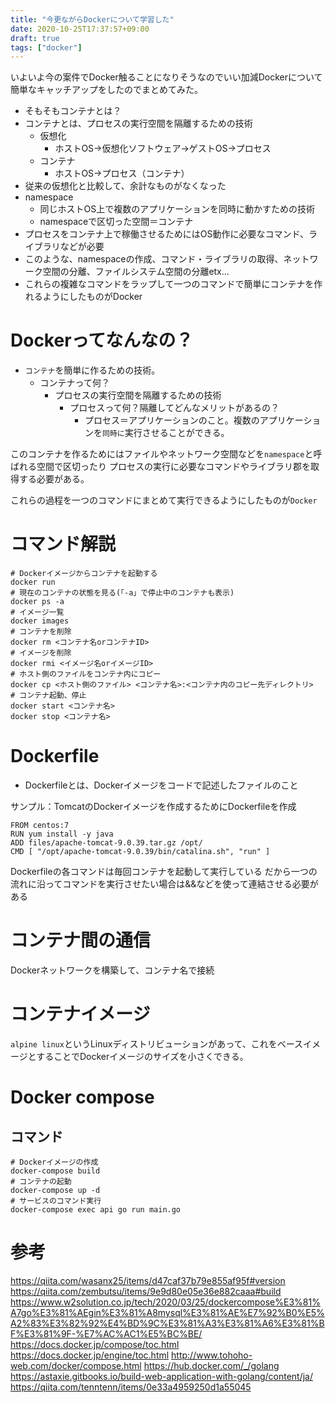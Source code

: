 ```yaml
---
title: "今更ながらDockerについて学習した"
date: 2020-10-25T17:37:57+09:00
draft: true
tags: ["docker"]
---
```


いよいよ今の案件でDocker触ることになりそうなのでいい加減Dockerについて簡単なキャッチアップをしたのでまとめてみた。

<!--more-->

- そもそもコンテナとは？
- コンテナとは、プロセスの実行空間を隔離するための技術
  - 仮想化
    - ホストOS→仮想化ソフトウェア→ゲストOS→プロセス
  - コンテナ
    - ホストOS→プロセス（コンテナ）
- 従来の仮想化と比較して、余計なものがなくなった
- namespace
  - 同じホストOS上で複数のアプリケーションを同時に動かすための技術
  - namespaceで区切った空間＝コンテナ
- プロセスをコンテナ上で稼働させるためにはOS動作に必要なコマンド、ライブラリなどが必要
- このような、namespaceの作成、コマンド・ライブラリの取得、ネットワーク空間の分離、ファイルシステム空間の分離etx...
- これらの複雑なコマンドをラップして一つのコマンドで簡単にコンテナを作れるようにしたものがDocker

# Dockerってなんなの？
- `コンテナ`を簡単に作るための技術。
  - コンテナって何？
    - プロセスの実行空間を隔離するための技術
      - プロセスって何？隔離してどんなメリットがあるの？
        - プロセス＝アプリケーションのこと。複数のアプリケーションを`同時に`実行させることができる。

このコンテナを作るためにはファイルやネットワーク空間などを`namespace`と呼ばれる空間で区切ったり
プロセスの実行に必要なコマンドやライブラリ郡を取得する必要がある。

これらの過程を一つのコマンドにまとめて実行できるようにしたものが`Docker`

# コマンド解説
```docker
# Dockerイメージからコンテナを起動する
docker run
# 現在のコンテナの状態を見る(「-a」で停止中のコンテナも表示)
docker ps -a
# イメージ一覧
docker images
# コンテナを削除
docker rm <コンテナ名orコンテナID>
# イメージを削除
docker rmi <イメージ名orイメージID>
# ホスト側のファイルをコンテナ内にコピー
docker cp <ホスト側のファイル> <コンテナ名>:<コンテナ内のコピー先ディレクトリ>
# コンテナ起動、停止
docker start <コンテナ名>
docker stop <コンテナ名>
```

# Dockerfile
- Dockerfileとは、Dockerイメージをコードで記述したファイルのこと

サンプル：TomcatのDockerイメージを作成するためにDockerfileを作成
```docker
FROM centos:7
RUN yum install -y java
ADD files/apache-tomcat-9.0.39.tar.gz /opt/
CMD [ "/opt/apache-tomcat-9.0.39/bin/catalina.sh", "run" ]
```

Dockerfileの各コマンドは毎回コンテナを起動して実行している
だから一つの流れに沿ってコマンドを実行させたい場合は&&などを使って連結させる必要がある

# コンテナ間の通信
Dockerネットワークを構築して、コンテナ名で接続

# コンテナイメージ
`alpine linux`というLinuxディストリビューションがあって、これをベースイメージとすることでDockerイメージのサイズを小さくできる。

# Docker compose

## コマンド
```docker
# Dockerイメージの作成
docker-compose build
# コンテナの起動
docker-compose up -d
# サービスのコマンド実行
docker-compose exec api go run main.go
```

# 参考
https://qiita.com/wasanx25/items/d47caf37b79e855af95f#version
https://qiita.com/zembutsu/items/9e9d80e05e36e882caaa#build
https://www.w2solution.co.jp/tech/2020/03/25/dockercompose%E3%81%A7go%E3%81%AEgin%E3%81%A8mysql%E3%81%AE%E7%92%B0%E5%A2%83%E3%82%92%E4%BD%9C%E3%81%A3%E3%81%A6%E3%81%BF%E3%81%9F-%E7%AC%AC1%E5%BC%BE/
https://docs.docker.jp/compose/toc.html
https://docs.docker.jp/engine/toc.html
http://www.tohoho-web.com/docker/compose.html
https://hub.docker.com/_/golang
https://astaxie.gitbooks.io/build-web-application-with-golang/content/ja/
https://qiita.com/tenntenn/items/0e33a4959250d1a55045
